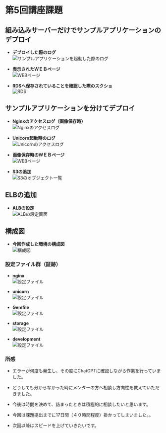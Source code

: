 # 第5回講座課題

## 組み込みサーバーだけでサンプルアプリケーションのデプロイ

- **デプロイした際のログ**  
![サンプルアプリケーションを起動した際のログ](lecture05_images/組み込みサーバーでのデプロイ_実行画面.png)

- **表示されたＷＥＢページ**  
![WEBページ](lecture05_images/組み込みサーバーでのデプロイ_WEBページ.png)

- **RDSへ保存されていることを確認した際のスクショ**  
![RDS](lecture05_images/組み込みサーバーでのデプロイ_RDS.png)

## サンプルアプリケーションを分けてデプロイ

- **Nginxのアクセスログ（画像保存時）**  
![Nginxのアクセスログ](lecture05_images/サーバーアプリケーションを分けてデプロイ_Nginx.png)

- **Unicorn起動時のログ**  
![Unicornのアクセスログ](lecture05_images/サーバーアプリケーションを分けてデプロイ_Unicorn.png)

- **画像保存時のＷＥＢページ**  
![WEBページ](lecture05_images/サーバーアプリケーションを分けてデプロイ_WEBページ.png)

- **S3の追加**  
![S3のオブジェクト一覧](lecture05_images/S3の追加.png)

## ELBの追加

- **ALBの設定**  
![ALBの設定画面](lecture05_images/ALBの設定.png)

## 構成図

- **今回作成した環境の構成図**  
![構成図](lecture05_images/構成図.png)

### 設定ファイル群（証跡）

- **nginx**  
![設定ファイル](lecture05_images/nginx.conf.png)

- **unicorn**  
![設定ファイル](lecture05_images/unicorn.rb.png)

- **Gemfile**  
![設定ファイル](lecture05_images/Gemfile.png)

- **storage**  
![設定ファイル](lecture05_images/storage.yml.png)

- **development**  
![設定ファイル](lecture05_images/development.rb.png)

### 所感

- エラーが何度も発生し、その度にChatGPTに確認しながら作業を行っていました。
- どうしても分からなかった時にメンターの方へ相談し方向性を教えていただきました。

- 今後は時間を決めて、詰まったときは積極的に相談したいと思います。
- 今回は課題提出までに17日間（４０時間程度）掛かってしまいました。。
- 次回以降はスピードを上げていきたいです。